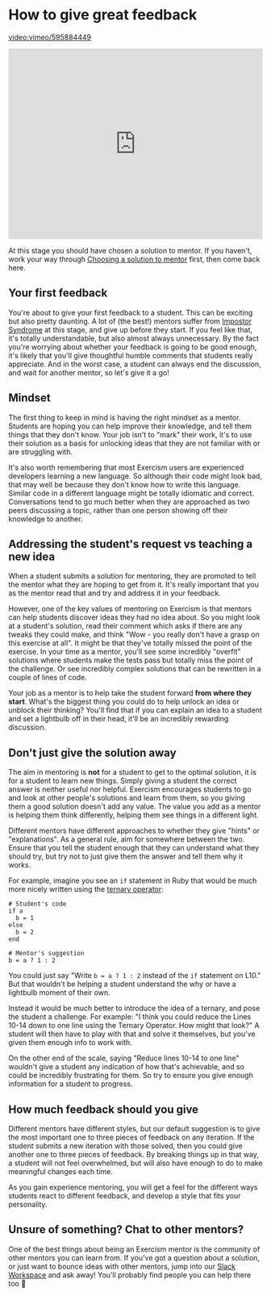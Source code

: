 # How to give great feedback

[video:vimeo/595884449]()

<div style="padding:75% 0 0 0;position:relative;"><iframe src="https://player.vimeo.com/video/595884449?badge=0&amp;autopause=0&amp;player_id=0&amp;app_id=58479&amp;h=440f34a944" frameborder="0" allow="autoplay; fullscreen; picture-in-picture" allowfullscreen style="position:absolute;top:0;left:0;width:100%;height:100%;" title="How to give great feedback"></iframe></div><script src="https://player.vimeo.com/api/player.js"></script>

At this stage you should have chosen a solution to mentor.
If you haven't, work your way through [Choosing a solution to mentor](/docs/mentoring/choosing-a-solution) first, then come back here.

## Your first feedback

You're about to give your first feedback to a student.
This can be exciting but also pretty daunting.
A lot of (the best!) mentors suffer from [Impostor Syndrome](https://en.wikipedia.org/wiki/Impostor_syndrome) at this stage, and give up before they start.
If you feel like that, it's totally understandable, but also almost always unnecessary.
By the fact you're worrying about whether your feedback is going to be good enough, it's likely that you'll give thoughtful humble comments that students really appreciate.
And in the worst case, a student can always end the discussion, and wait for another mentor, so let's give it a go!

## Mindset

The first thing to keep in mind is having the right mindset as a mentor.
Students are hoping you can help improve their knowledge, and tell them things that they don't know.
Your job isn't to "mark" their work, it's to use their solution as a basis for unlocking ideas that they are not familiar with or are struggling with.

It's also worth remembering that most Exercism users are experienced developers learning a new language.
So although their code might look bad, that may well be because they don't know how to write this language.
Similar code in a different language might be totally idiomatic and correct.
Conversations tend to go much better when they are approached as two peers discussing a topic, rather than one person showing off their knowledge to another.

## Addressing the student's request vs teaching a new idea

When a student submits a solution for mentoring, they are promoted to tell the mentor what they are hoping to get from it.
It's really important that you as the mentor read that and try and address it in your feedback.

However, one of the key values of mentoring on Exercism is that mentors can help students discover ideas they had no idea about.
So you might look at a student's solution, read their comment which asks if there are any tweaks they could make, and think "Wow - you really don't have a grasp on this exercise at all".
It might be that they've totally missed the point of the exercise.
In your time as a mentor, you'll see some incredibly "overfit" solutions where students make the tests pass but totally miss the point of the challenge.
Or see incredibly complex solutions that can be rewritten in a couple of lines of code.

Your job as a mentor is to help take the student forward **from where they start**.
What's the biggest thing you could do to help unlock an idea or unblock their thinking?
You'll find that if you can explain an idea to a student and set a lightbulb off in their head, it'll be an incredibly rewarding discussion.

## Don't just give the solution away

The aim in mentoring is **not** for a student to get to the optimal solution, it is for a student to learn new things.
Simply giving a student the correct answer is neither useful nor helpful.
Exercism encourages students to go and look at other people's solutions and learn from them, so you giving them a good solution doesn't add any value.
The value you add as a mentor is helping them think differently, helping them see things in a different light.

Different mentors have different approaches to whether they give "hints" or "explanations".
As a general rule, aim for somewhere between the two.
Ensure that you tell the student enough that they can understand what they should try, but try not to just give them the answer and tell them why it works.

For example, imagine you see an `if` statement in Ruby that would be much more nicely written using the [ternary operator](https://en.wikipedia.org/wiki/%3F:):

```
# Student's code
if a
  b = 1
else
  b = 2
end

# Mentor's suggestion
b = a ? 1 : 2
```

You could just say "Write `b = a ? 1 : 2` instead of the `if` statement on L10."
But that wouldn't be helping a student understand the why or have a lightbulb moment of their own.

Instead it would be much better to introduce the idea of a ternary, and pose the student a challenge.
For example: "I think you could reduce the Lines 10-14 down to one line using the Ternary Operator. How might that look?"
A student will then have to play with that and solve it themselves, but you've given them enough info to work with.

On the other end of the scale, saying "Reduce lines 10-14 to one line" wouldn't give a student any indication of how that's achievable, and so could be incredibly frustrating for them.
So try to ensure you give enough information for a student to progress.

## How much feedback should you give

Different mentors have different styles, but our default suggestion is to give the most important one to three pieces of feedback on any iteration.
If the student submits a new iteration with those solved, then you could give another one to three pieces of feedback.
By breaking things up in that way, a student will not feel overwhelmed, but will also have enough to do to make meaningful changes each time.

As you gain experience mentoring, you will get a feel for the different ways students react to different feedback, and develop a style that fits your personality.

## Unsure of something? Chat to other mentors?

One of the best things about being an Exercism mentor is the community of other mentors you can learn from.
If you've got a question about a solution, or just want to bounce ideas with other mentors, jump into our [Slack Workspace](https://exercism-team.slack.com/) and ask away!
You'll probably find people you can help there too 🙂
